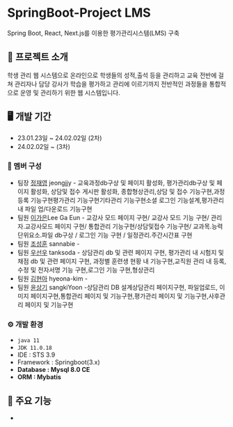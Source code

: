 # SpringBoot-Project LMS
Spring Boot, React, Next.js를 이용한 평가관리시스템(LMS) 구축

## 📃 프로젝트 소개 
학생 관리 웹 시스템으로 온라인으로 학생들의 성적,출석 등을 관리하고 교육 전반에 걸쳐 관리자나 담당 강사가 학습을 평가하고 관리에 이르기까지 전반적인 과정들을 통합적으로 운영 및 관리하기 위한 웹 시스템입니다.

## 🖥️ 개발 기간
* 23.01.23일 ~ 24.02.02일 (2차)
* 24.02.02일 ~ (3차)

### 👫 멤버 구성
- 팀장 [정재영](https://github.com/jeongjjy) jeongjjy -  교육과정db구상 및 페이지 활성화, 평가관리db구상 및 페이지 활성화, 상담및 접수 게시판 활성화, 종합형상관리,상담 및 접수 기능구현,과정등록 기능구현평가관리 기능구현기타관리 기능구현소셜 로그인 기능설계,평가관리 내 파일 업/다운로드 기능구현
- 팀원 [이가은](https://github.com/lkeeeeeee)Lee Ga Eun  -  교강사 모드 페이지 구현/ 교강사 모드 기능 구현/ 관리자.교강사모드 페이지 구현/ 통합관리 기능구현/상담및접수 기능구현/ 교과목.능력단위요소.파일 db구상 / 로그인 기능 구현 / 일정관리.주간시간표 구현 
- 팀원 [조성훈](https://github.com/sannabie) sannabie -  
- 팀원 [우선우](https://github.com/tanksoda) tanksoda - 상담관리 db 및 관련 페이지 구현, 평가관리 내 시험지 및 채점 db 및 관련 페이지 구현, 과정별 훈련생 현황 내 기능구현,교직원 관리 내 등록, 수정 및 전자서명 기능 구현,로그인 기능 구현,형상관리
- 팀원 [김현아](https://github.com/hyeona-kim) hyeona-kim - 
- 팀원 [윤상기](https://github.com/sangkiYoon) sangkiYoon -상담관리 DB 설계상담관리 페이지구현, 파일업로드, 이미지 페이지구현,통합관리 페이지 및 기능구현,평가관리 페이지 및 기능구현,사후관리 페이지 및 기능구현

### ⚙️ 개발 환경
- `java 11`
- `JDK 11.0.18`
- IDE : STS 3.9
- Framework : Springboot(3.x)
- **Database : Mysql 8.0 CE**
- **ORM : Mybatis**

## 📌 주요 기능 
- 
